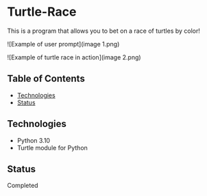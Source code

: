 # Turtle-Race
This is a program that allows you to bet on a race of turtles by color!

![Example of user prompt](image 1.png)

![Example of turtle race in action](image 2.png)

## Table of Contents

- [Technologies](#technologies)
- [Status](#status)

## Technologies
- Python 3.10
- Turtle module for Python

## Status
Completed